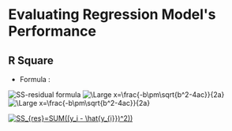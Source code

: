 # Evaluating Regression Model's Performance

## R Square 

- Formula : 

<img src="https://latex.codecogs.com/svg.latex?\Large;SS_{res}=SUM((y_i - \hat{y_{i}})^2))" title="SS-residual formula" />
<img src="https://latex.codecogs.com/svg.latex?\Large;R^2=1-\frac{SS_{res}}{SS_{tot}}" title="\Large x=\frac{-b\pm\sqrt{b^2-4ac}}{2a}" />


<img src="https://latex.codecogs.com/svg.latex?\Large;R^2=1-\frac{SS_{res}}{SS_{tot}}" title="\Large x=\frac{-b\pm\sqrt{b^2-4ac}}{2a}" />


<a href="https://www.codecogs.com/eqnedit.php?latex=SS_{res}=SUM((y_i&space;-&space;\hat{y_{i}})^2))" target="_blank"><img src="https://latex.codecogs.com/gif.latex?SS_{res}=SUM((y_i&space;-&space;\hat{y_{i}})^2))" title="SS_{res}=SUM((y_i - \hat{y_{i}})^2))" /></a>